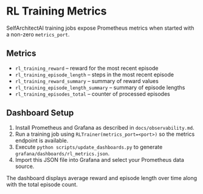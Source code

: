# RL Training Metrics

SelfArchitectAI training jobs expose Prometheus metrics when started with a non-zero `metrics_port`.

## Metrics

- `rl_training_reward` – reward for the most recent episode
- `rl_training_episode_length` – steps in the most recent episode
- `rl_training_reward_summary` – summary of reward values
- `rl_training_episode_length_summary` – summary of episode lengths
- `rl_training_episodes_total` – counter of processed episodes

## Dashboard Setup

1. Install Prometheus and Grafana as described in `docs/observability.md`.
2. Run a training job using `RLTrainer(metrics_port=<port>)` so the metrics endpoint is available.
3. Execute `python scripts/update_dashboards.py` to generate `grafana/dashboards/rl_metrics.json`.
4. Import this JSON file into Grafana and select your Prometheus data source.

The dashboard displays average reward and episode length over time along with the total episode count.

